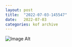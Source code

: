 ```yaml
---
layout:	post
title:	"2022-07-03-145547"
date:	2022-07-03
categories:	kof archive
---
```


![Image Alt](https://k0f.github.io/assets/2022-07-03-145547.jpg)
